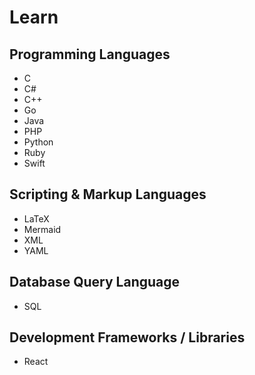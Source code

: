 # Learn

## Programming Languages

- C
- C#
- C++
- Go
- Java
- PHP
- Python
- Ruby
- Swift

## Scripting & Markup Languages

- LaTeX
- Mermaid
- XML
- YAML

## Database Query Language

- SQL

## Development Frameworks / Libraries

- React

